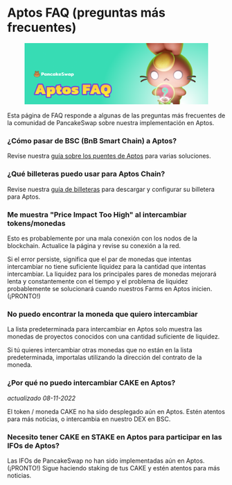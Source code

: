 # Aptos FAQ (preguntas más frecuentes)

<figure><img src="../.gitbook/assets/image (10).png" alt=""><figcaption></figcaption></figure>

Esta página de FAQ responde a algunas de las preguntas más frecuentes de la comunidad de PancakeSwap sobre nuestra implementación en Aptos.

### ¿Cómo pasar de BSC (BnB Smart Chain) a Aptos?&#x20;

Revise nuestra [guía sobre los puentes de Aptos](como-conseguir-aptos-coins.md) para varias soluciones.

### ¿Qué billeteras puedo usar para Aptos Chain?&#x20;

Revise nuestra [guía de billeteras](crea-una-wallet.md) para descargar y configurar su billetera para Aptos.

### Me muestra "Price Impact Too High" al intercambiar tokens/monedas&#x20;

Esto es probablemente por una mala conexión con los nodos de la blockchain. Actualice la página y revise su conexión a la red.

Si el error persiste, significa que el par de monedas que intentas intercambiar no tiene suficiente liquidez para la cantidad que intentas intercambiar. La liquidez para los principales pares de monedas mejorará lenta y constantemente con el tiempo y el problema de liquidez probablemente se solucionará cuando nuestros Farms en Aptos inicien. (¡PRONTO!)

### No puedo encontrar la moneda que quiero intercambiar&#x20;

La lista predeterminada para intercambiar en Aptos solo muestra las monedas de proyectos conocidos con una cantidad suficiente de liquidez.

Si tú quieres intercambiar otras monedas que no están en la lista predeterminada, importalas utilizando la dirección del contrato de la moneda.

### ¿Por qué no puedo intercambiar CAKE en Aptos?&#x20;

_actualizado 08-11-2022_

El token / moneda CAKE no ha sido desplegado aún en Aptos. Estén atentos para más noticias, o intercambia en nuestro DEX en BSC.

### Necesito tener CAKE en STAKE en Aptos para participar en las IFOs de Aptos?&#x20;

Las IFOs de PancakeSwap no han sido implementadas aún en Aptos. (¡PRONTO!) Sigue haciendo staking de tus CAKE y estén atentos para más noticias.
